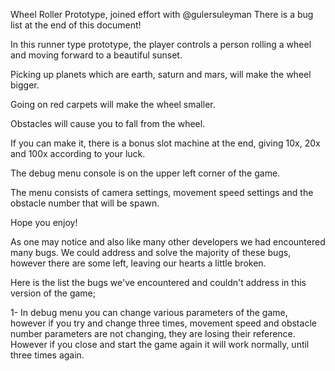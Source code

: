 Wheel Roller Prototype, joined effort with @gulersuleyman
There is a bug list at the end of this document!


In this runner type prototype, the player controls a person rolling a wheel and moving forward to a beautiful sunset.

Picking up planets which are earth, saturn and mars, will make the wheel bigger.

Going on red carpets will make the wheel smaller.

Obstacles will cause you to fall from the wheel.

If you can make it, there is a bonus slot machine at the end, giving 10x, 20x and 100x according to your luck.

The debug menu console is on the upper left corner of the game.

The menu consists of camera settings, movement speed settings and the obstacle number that will be spawn.

Hope you enjoy!



As one may notice and also like many other developers we had encountered many bugs. We could address and solve the majority
of these bugs, however there are some left, leaving our hearts a little broken.

Here is the list the bugs we've encountered and couldn't address in this version of the game;


1- In debug menu you can change various parameters of the game, however if you try and change three times, movement speed
and obstacle number parameters are not changing, they are losing their reference. However if you close and start the game again
it will work normally, until three times again.
